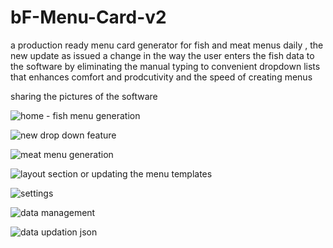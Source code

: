 # bF-Menu-Card-v2
 a production ready menu card generator for fish and meat menus daily , the new update as issued a change in the way the user enters the fish data to the software by eliminating the manual typing to convenient dropdown lists that enhances comfort and prodcutivity and the speed of creating menus 


 sharing the pictures of the software 

![home - fish menu generation ](https://github.com/user-attachments/assets/29f41640-5baa-4795-81d0-820f2a3e6535)

![new drop down feature](https://github.com/user-attachments/assets/19aca9cc-d6e4-4a17-8c8b-b17e18257cec)

![meat menu generation](https://github.com/user-attachments/assets/f4db9478-6726-4186-b403-dab8efac8aae)

![layout section or updating the menu templates](https://github.com/user-attachments/assets/7cd2409c-c12b-4f18-a1e8-16f50486d2a9)

![settings](https://github.com/user-attachments/assets/76611c17-ac79-485b-81d3-86920d3b7da7)

![data management](https://github.com/user-attachments/assets/530e2df8-8219-4be0-aafc-27488e580155)

![data updation json](https://github.com/user-attachments/assets/67678906-a6cb-4079-8afd-352d75642347)
